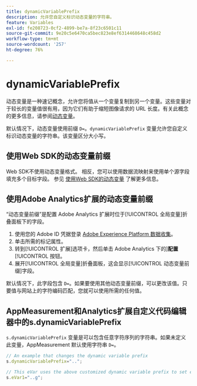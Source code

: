```yaml
---
title: dynamicVariablePrefix
description: 允许您自定义标识动态变量的字符串。
feature: Variables
exl-id: fe208723-0cf2-4899-be7a-8f23c6501c11
source-git-commit: 9e20c5e6470ca5bec823e8ef6314468648c458d2
workflow-type: tm+mt
source-wordcount: '257'
ht-degree: 76%

---
```


# dynamicVariablePrefix

动态变量是一种速记概念，允许您将值从一个变量复制到另一个变量。这些变量对于较长的变量值很有用，因为它们有助于缩短图像请求的 URL 长度。有关此概念的更多信息，请参阅[动态变量](../page-vars/dynamic-variables.md)。

默认情况下，动态变量使用前缀 `D=`。`dynamicVariablePrefix` 变量允许您自定义标识动态变量的字符串。该变量区分大小写。

## 使用Web SDK的动态变量前缀

Web SDK不使用动态变量格式。 相反，您可以使用数据流映射来使用单个源字段填充多个目标字段。 参见 [使用Web SDK的动态变量](../page-vars/dynamic-variables.md#dynamic-variables-using-the-web-sdk) 了解更多信息。

## 使用Adobe Analytics扩展的动态变量前缀

“动态变量前缀”是配置 Adobe Analytics 扩展时位于[!UICONTROL 全局变量]折叠面板下的字段。

1. 使用您的 Adobe ID 凭据登录 [Adobe Experience Platform 数据收集](https://experience.adobe.com/data-collection)。
1. 单击所需的标记属性。
1. 转到[!UICONTROL 扩展]选项卡，然后单击 Adobe Analytics 下的&#x200B;]**配置**[!UICONTROL &#x200B;按钮。
1. 展开[!UICONTROL 全局变量]折叠面板，这会显示[!UICONTROL 动态变量前缀]字段。

默认情况下，此字段包含 `D=`。如果要使用其他动态变量前缀，可以更改该值。只要值与网站上的字符编码匹配，您就可以使用所需的任何值。

## AppMeasurement和Analytics扩展自定义代码编辑器中的s.dynamicVariablePrefix

`s.dynamicVariablePrefix` 变量是可以包含任意字符序列的字符串。如果未定义此变量，AppMeasurement 默认使用字符串 `D=`。

```js
// An example that changes the dynamic variable prefix
s.dynamicVariablePrefix="..";

// This eVar uses the above customized dynamic variable prefix to set eVar to page URL
s.eVar1="..g";
```
